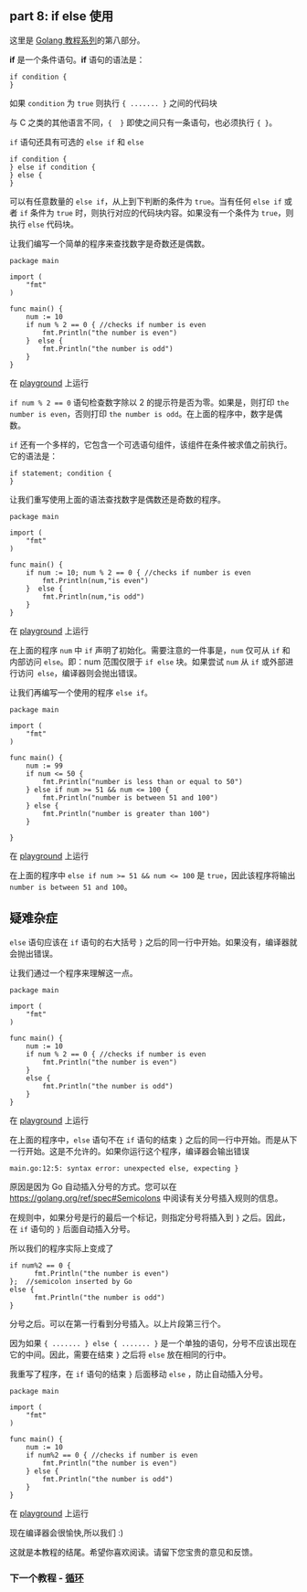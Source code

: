## part 8: if else 使用

这里是 [Golang 教程系列](https://github.com/LeaningGo/go-learn)的第八部分。

**if** 是一个条件语句。**if** 语句的语法是：

```
if condition {  
}
```

如果 `condition` 为 `true` 则执行 `{ ....... }` 之间的代码块

与 C 之类的其他语言不同，`{  }` 即使之间只有一条语句，也必须执行 `{ }`。

`if` 语句还具有可选的 `else if` 和 `else`

```
if condition {  
} else if condition {
} else {
}
```

可以有任意数量的 `else if`，从上到下判断的条件为 `true`。当有任何 `else if` 或者 `if` 条件为 `true` 时，则执行对应的代码块内容。如果没有一个条件为 `true`，则执行 `else` 代码块。

让我们编写一个简单的程序来查找数字是奇数还是偶数。

```
package main

import (  
    "fmt"
)

func main() {  
    num := 10
    if num % 2 == 0 { //checks if number is even
        fmt.Println("the number is even") 
    }  else {
        fmt.Println("the number is odd")
    }
}
```

在 [playground](https://play.golang.org/p/vWfN8UqZUr) 上运行

`if num % 2 == 0` 语句检查数字除以 2 的提示符是否为零。如果是，则打印 `the number is even`，否则打印 `the number is odd`。在上面的程序中，数字是偶数。

`if` 还有一个多样的，它包含一个可选语句组件，该组件在条件被求值之前执行。它的语法是：

```
if statement; condition {  
}
```

让我们重写使用上面的语法查找数字是偶数还是奇数的程序。

```
package main

import (  
    "fmt"
)

func main() {  
    if num := 10; num % 2 == 0 { //checks if number is even
        fmt.Println(num,"is even") 
    }  else {
        fmt.Println(num,"is odd")
    }
}
```

在 [playground](https://play.golang.org/p/_X9q4MWr4s) 上运行

在上面的程序 `num` 中 `if` 声明了初始化。需要注意的一件事是，`num` 仅可从 `if` 和内部访问 `else`。即：num 范围仅限于 `if else` 块。如果尝试 `num` 从 `if` 或外部进行访问` else`，编译器则会抛出错误。

让我们再编写一个使用的程序 `else if`。

```
package main

import (  
    "fmt"
)

func main() {  
    num := 99
    if num <= 50 {
        fmt.Println("number is less than or equal to 50")
    } else if num >= 51 && num <= 100 {
        fmt.Println("number is between 51 and 100")
    } else {
        fmt.Println("number is greater than 100")
    }

}
```

在 [playground](https://play.golang.org/p/Eji7vmb17Q) 上运行

在上面的程序中 `else if num >= 51 && num <= 100` 是 `true`，因此该程序将输出 `number is between 51 and 100`。

## 疑难杂症

`else` 语句应该在 `if` 语句的右大括号 `}` 之后的同一行中开始。如果没有，编译器就会抛出错误。

让我们通过一个程序来理解这一点。

```
package main

import (  
    "fmt"
)

func main() {  
    num := 10
    if num % 2 == 0 { //checks if number is even
        fmt.Println("the number is even") 
    }  
    else {
        fmt.Println("the number is odd")
    }
}
```

在 [playground](https://play.golang.org/p/RYNqZZO2F9) 上运行

在上面的程序中，`else` 语句不在 `if` 语句的结束 `}` 之后的同一行中开始。而是从下一行开始。这是不允许的。如果你运行这个程序，编译器会输出错误

```
main.go:12:5: syntax error: unexpected else, expecting }  
```

原因是因为 Go 自动插入分号的方式。您可以在 https://golang.org/ref/spec#Semicolons 中阅读有关分号插入规则的信息。

在规则中，如果分号是行的最后一个标记，则指定分号将插入到 `}` 之后。因此，在 `if` 语句的 `}` 后面自动插入分号。

所以我们的程序实际上变成了

```
if num%2 == 0 {  
      fmt.Println("the number is even") 
};  //semicolon inserted by Go
else {  
      fmt.Println("the number is odd")
}
```

分号之后。可以在第一行看到分号插入。以上片段第三行个。

因为如果 `{ ....... } else { ....... }` 是一个单独的语句，分号不应该出现在它的中间。因此，需要在结束 `}` 之后将 `else` 放在相同的行中。

我重写了程序，在 `if` 语句的结束 `}` 后面移动 `else` ，防止自动插入分号。

```
package main

import (  
    "fmt"
)

func main() {  
    num := 10
    if num%2 == 0 { //checks if number is even
        fmt.Println("the number is even") 
    } else {
        fmt.Println("the number is odd")
    }
}
```

在 [playground](https://play.golang.org/p/hv_27vbIBC) 上运行

现在编译器会很愉快,所以我们 :)

这就是本教程的结尾。希望你喜欢阅读。请留下您宝贵的意见和反馈。

### 下一个教程 - [循环](https://github.com/LeaningGo/go-learn/blob/master/go-loops.md)

